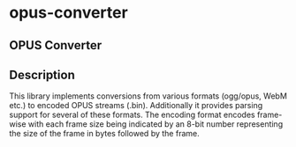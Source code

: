 # opus-converter

## OPUS Converter

## Description
This library implements conversions from various formats (ogg/opus, WebM etc.) to encoded OPUS streams (.bin). Additionally it provides parsing support for several of these formats. The encoding format encodes frame-wise with each frame size being indicated by an 8-bit number representing the size of the frame in bytes followed by the frame.
